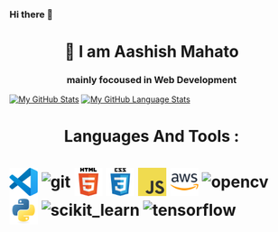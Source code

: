 ### Hi there 👋

<!--
**aashish-300/aashish-300** is a ✨ _special_ ✨ repository because its `README.md` (this file) appears on your GitHub profile.

Here are some ideas to get you started:

- 🔭 I’m currently working on ...
- 🌱 I’m currently learning ...
- 👯 I’m looking to collaborate on ...
- 🤔 I’m looking for help with ...
- 💬 Ask me about ...
- 📫 How to reach me: ...
- 😄 Pronouns: ...
- ⚡ Fun fact: ...
-->




<h1 align="center">👋 I am Aashish Mahato</h1>

<h3 align="center">mainly focoused in Web Development </h3>




[![My GitHub Stats](https://github-readme-stats.vercel.app/api/?username=aashish-300&count_private=true&theme=tokyonight&showicons=true)]()
[![My GitHub Language Stats](https://github-readme-stats.vercel.app/api/top-langs/?username=aashish-300&langs_count=4&theme=tokyonight)]()


<h1 align="center"> Languages And Tools : <h1>


<img align="center" alt="Visual Studio Code" width="50" src="https://raw.githubusercontent.com/github/explore/80688e429a7d4ef2fca1e82350fe8e3517d3494d/topics/visual-studio-code/visual-studio-code.png" />
<img align="center" alt="git" width="50" src="https://www.vectorlogo.zone/logos/git-scm/git-scm-icon.svg" />
<img align="center" alt="HTML5" width="50" src="https://raw.githubusercontent.com/github/explore/80688e429a7d4ef2fca1e82350fe8e3517d3494d/topics/html/html.png"/>
<img align="center" alt="CSS3" width="50" src="https://raw.githubusercontent.com/github/explore/80688e429a7d4ef2fca1e82350fe8e3517d3494d/topics/css/css.png"/>
<img align="center" alt="JavaScript" width="50" src="https://raw.githubusercontent.com/github/explore/80688e429a7d4ef2fca1e82350fe8e3517d3494d/topics/javascript/javascript.png" />
<img align="center" src="https://raw.githubusercontent.com/devicons/devicon/master/icons/amazonwebservices/amazonwebservices-original-wordmark.svg" alt="aws" width="50" />
<img align="center" src="https://www.vectorlogo.zone/logos/opencv/opencv-icon.svg" alt="opencv" width="50"/> 
<img align="center" src="https://raw.githubusercontent.com/devicons/devicon/master/icons/python/python-original.svg" alt="python" width="50" />
<img align="center" src="https://upload.wikimedia.org/wikipedia/commons/0/05/Scikit_learn_logo_small.svg" alt="scikit_learn" width="50"/>
<img align="center" src="https://www.vectorlogo.zone/logos/tensorflow/tensorflow-icon.svg" alt="tensorflow" width="50"/>
